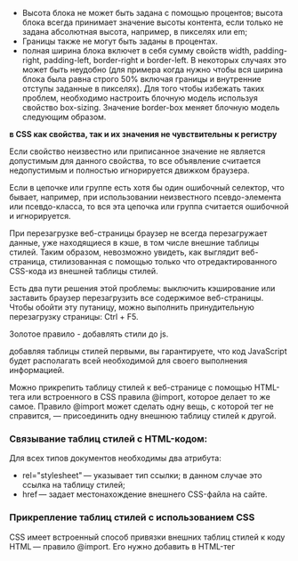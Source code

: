  * Высота блока не может быть задана с помощью процентов; высота блока всегда принимает значение высоты контента, если только не задана абсолютная высота, например, в пикселях или em;
 * Границы также не могут быть заданы в процентах.
 * полная ширина блока включет в себя сумму свойств width, padding-right, padding-left, border-right и border-left. В некоторых случаях это может быть неудобно (для примера когда нужно чтобы вся ширина блока была равна строго 50% включая границы и внутренние отступы заданные в пикселях). Для того чтобы избежать таких проблем, необходимо настроить блочную модель используя свойство box-sizing. Значение border-box меняет блочную модель следующим образом.

**в CSS как свойства, так и их значения не чувствительны к регистру**

Если свойство неизвестно или приписанное значение не является допустимым для данного свойства, то все объявление считается недопустимым и полностью игнорируется движком браузера.

Если в цепочке или группе есть хотя бы один ошибочный селектор, что бывает, например, при использовании неизвестного псевдо-элемента или псевдо-класса, то вся эта цепочка или группа считается ошибочной и игнорируется.

При перезагрузке веб-страницы браузер не всегда перезагружает данные, уже находящиеся в кэше, в том числе внешние таблицы стилей. Таким образом, невозможно увидеть, как выглядит веб-страница, стилизованная с помощью только что отредактированного CSS-кода из внешней таблицы стилей.  

Есть два пути решения этой проблемы: выключить кэширование или заставить браузер перезагрузить все содержимое веб-страницы. Чтобы обойти эту путаницу, можно выполнить принудительную перезагрузку страницы: Ctrl + F5.

Золотое правило - добавлять стили до js.

добавляя таблицы стилей первыми, вы гарантируете, что код JavaScript будет располагать всей необходимой для своего выполнения информацией.

Можно прикрепить таблицу стилей к веб-странице с помощью HTML-тега <link> или встроенного в CSS правила @import, которое делает то же самое. Правило @import может сделать одну вещь, с которой тег <link> не справится, — присоединить одну внешнюю таблицу стилей к другой.  

### Связывание таблиц стилей с HTML-кодом:
Для всех типов документов необходимы два атрибута:
 * rel="stylesheet" — указывает тип ссылки; в данном случае это ссылка на таблицу стилей;
 * href — задает местонахождение внешнего CSS-файла на сайте.

### Прикрепление таблиц стилей с использованием CSS
CSS имеет встроенный способ привязки внешних таблиц стилей к коду HTML — правило @import. Его нужно добавить в HTML-тег <style>. Например:  
                                        
                                        <style type="text/css">
                                            @import url(css/styles.css);
                                        </style>

В отличие от HTML-тега правило @import — языковая конструкция CSS, обладающая некоторыми несвойственными HTML качествами.

 * Чтобы выполнить привязку к внешнему файлу CSS, нужно использовать url вместо href и заключать путь к CSS-файлу в круглые скобки. Так, в рассмотренном выше примере css/styles.css — путь к внешнему CSS-файлу. Кавычки, в которые заключен URL, не обязательны. Таким образом, url(css/styles.css) и url("css/styles.css") будут работать одинаково.
 * Посредством нескольких правил @import, как и с помощью нескольких тегов, можно присоединить любое количество внешних таблиц стилей:  

                                        <style type="text/css">
                                            @import url(css/styles.css);
                                            @import url(css/forms.css);
                                        </style>  

 * После правила @import можно добавлять обычные CSS-стили

                                        <style type="text/css">
                                            @import url(css/styles.css);
                                            @import url(css/forms.css);
                                            p { color:red; }
                                        </style>  

Нужно поместить все правила @import перед CSS-стилями, как показано в примере. Веб-браузеры игнорируют любые таблицы стилей, импортируемые после CSS-правила, поэтому если изменить порядок показанного выше кода на обратный и стиль p появится первым, то браузер проигнорирует любые стили в таблицах стилей style.css или form.css.

#### именование классов:  
 * при именовании стилевых классов разрешается использование только букв алфавита, чисел, дефисов, знаков подчеркивания.  
 * Название после точки всегда должно начинаться с символа — буквы алфавита. Например, .9lives — неправильное имя класса, а .crazy8 — правильное. Можно называть классы, например, именами .copy-right и .banner_image, но не .-bad или ._as_bad.  
 * Имена стилевых классов чувствительны к регистру. Например, .SIDEBAR и .sidebar рассматриваются языком CSS по-разному, как различные классы.  

### Ограничения наследования
Многие CSS-свойства вообще не наследуются, например border.
Ниже описаны конкретные случаи, когда наследование точно не применяется:

 * Как правило, свойства, которые затрагивают размещение элементов на странице (отступы (поля), границы (рамки) элементов), не наследуются. Было бы не очень приятно, если бы у body был отступ и его наследовали все элементы вложенные в body.  

**Единственный способ перекрыть инструкцию !important - это включить в исходный код другую инструкцию !important с такой же специфичностью, но позднее.**

Специфичность измеряет то, селектор специфичен — то есть скольким элементам он может соответствовать.

Величину специфичности селектора измеряют согласно четырем разным величинам (или компонентам), которые можно представить как тысячи, сотни, десятки и единицы — четыре цифры в четырех столбцах:  
 * Тысячи: Ставит единицу в этот столбец, если селектор внутри элемента <style> или объявление находится внутри атрибута style (такие объявления не имеют селекторов, и их специфичность всегда равна 1000.) В противном случае ставьте 0.
 * Сотни: Добавляет единицу в этот столбец за каждый селектор ID, содержащийся внутри составного селектора.
 * Десятки: Добавляет единицу в этот столбец за каждый селектор класса, атрибута или псевдо-класса, содержащийся в составном селекторе.
 * Единицы: Добавляет единицу в этот столбец за каждый селектор элемента или псевдо-элемента, содержащийся в составном селекторе.

**Примечание: Универсальный селектор(*), комбинаторы (+, >, ~, ' ') и псевдо-класс отрицания (:not) на специфичность не влияют.**

### margin collapse  
Вертикальные смежные margin-ы схлопываются. Если два элемента имеют положительный вертикальный отступ, то в результате отступом между элементами будет наибольший из двух отступов.(за исключением случая, когда последнему элементу применено свойство clear).  

**отступы плавающих и абсолютно (и относительно) позиционированных элементов никогда не схлопываются.**  

Если один элемент имеет положительный отступ, а второй отрицательный, то результатом будет сумма отступов между элементами.  

Если сумма отступов будет отрицательной, то последний элемент будет перекрывать первый.  

Если родительский элемент не имеет border или padding, тогда родительский и дочерний отступ схлопнутся и результатом будет больший из двух отступов.

Чтобы убрать схлопывание, нужно задать для родительского элемента border или padding.


**ширину border нельзя использовать в процентах**  

### Префиксы производителей  
Чтобы пометить CSS-свойство как экспериментальное или еще не до конца согласованное, производители браузеров используют префикс, который ставится перед названием свойства. Обычно, если W3C CSS Working Group принимает свойство и в достаточной степени завершает его детализацию, производители отказываются от префикса.  

Процентные значения свойства ширины width рассчитываются на основании ширины элемента-контейнера. Если вы установите ширину заголовка равной 75 %, и этот заголовок не вложен ни в какие другие элементы веб-страницы с явно определенной шириной, то ширина текста заголовка составит 75 % от ширины окна браузера. Если посетитель изменит размер окна браузера, то ширина заголовка тоже изменится. Однако если заголовок заключен в блок <div> шириной 200 пикселов, то ширина данного заголовка составит 150 пикселов.  

!!!???Процентные значения в свойстве высоты height работают точно так же, но расчет базируется на высоте элемента-контейнера, а не на его ширине.  

### Наследование стилей. Свойства inset, initial, inherit  
Значение **initial** применяется для установки исходного значения свойства. Может восстановить значения свойств, заданных браузером по умолчанию или задать начальное значение свойства, измененное в результате наследования.  

**inherit** - ключевое слово, которое сообщает, что необходимо наследовать значение свойства у родительского элемента. Естественно, результат будет заметен только в том случае, если у родителя указанное свойство установлено.  

The unset CSS keyword resets a property to its inherited value if it inherits from its parent, and to its initial value if not. In other words, it behaves like the inherit keyword in the first case, and like the initial keyword in the second case.  

https://developer.mozilla.org/en-US/docs/Web/CSS/unset  


### Перемещение  
Функция translate свойства transform просто перемещает элемент из его текущей позиции на некоторое расстояние вправо или влево и вверх или вниз.  

Функции translate передаются два значения: первое определяет величину горизонтального, а второе — вертикального перемещения. Чтобы элемент переместился влево, нужно для первого значения использовать отрицательное число, применение отрицательного числа в качестве второго значения приведет к перемещению элемента вверх.  

В CSS3 предоставляются также две дополнительные функции для перемещения элемента только влево или вправо — translateX и только вверх или вниз —translateY. Например, для перемещения элемента вверх на .5em используется функция translateY:

                                        transform: translateY(-.5em);

### наклон  
Наклон элемента можно осуществить по его горизонтальной и вертикальной осям. Например, для наклона всех вертикальных линий влево на 45°, нужно написать следующий код:

                                        transform: skew(45deg, 0);

Первое значение задает угол от 0deg до 360deg для всех вертикальных линий, действующий в направлении против часовой стрелки.

Второе значение задает угол от 0deg до 360deg для всех горизонтальных линий, действующий в направлении по часовой стрелке.

Как и в случае с translate и scale, в CSS3 предлагаются отдельные функции для осей X и Y: skewX и skewY.

### Множественные преобразования
Изображение можно одновременно масштабировать и наклонять, вращать и перемещать или использовать любые из четырех различных преобразований. Нужно просто добавить через запятую к свойству transform дополнительные функции. Например, повернуть элемент на 45° и увеличить его размер вдвое можно с помощью следующего объявления:

                                        transform: rotate(45deg) scale(2);
                    transform: skew(45deg,0deg) scale(.5) translate(400px,500px) rotate(90deg);

Браузер будет применять все эффекты в порядке следования функций. Порядок не играет роли, если только не используется перемещение.  

### исходная точка  
Обычно, когда к элементу применяется преобразование, в качестве точки начала преобразования браузер использует центр элемента. Например, при вращении элемента браузер поворачивает его вокруг центральной точки. Но в CSS3 разрешается изменять точку преобразования, используя свойство transform-origin. Для него можно указывать ключевые слова, абсолютные значения и относительные значения в em и процентах.

Например, чтобы повернуть div-контейнер вокруг его левой верхней точки, можно воспользоваться ключевыми словами left и top:  

                                        transform-origin: left top;

Можно также использовать пиксельные значения:

                                        transform-origin: 0 0;

или проценты:  

                                        transform-origin: 0% 0%;

При использовании пикселов, em или процентных значений, первое число означает горизонтальную, а второе — вертикальную позицию.  

### Переходы  
В основе CSS-переходов лежат четыре свойства, который управляют тем, какие свойства анимировать, сколько времени займет анимация, какой тип анимации будет использован и какой будет необязательная задержка перед началом анимации.

**transition-property** — указывает на анимируемое свойство. Можно указать одно свойство, воспользоваться ключевым словом all для анимирования всех изменяемых CSS-свойств или применить списком с запятой в качестве разделителя для указания более чем одного свойства (но не всех свойств).  

Чтобы указать продолжительность анимации, используется свойство **transition-duration**. Ему передается или значение в секундах, или значение в миллисекундах (тысячных долях секунды). Например, чтобы переход занимал полсекунды, можно использовать два варианта:

                                        transition-duration: .5s;
                                        transition-duration: 500ms;  

Можно даже указать отдельную продолжительность для каждого анимируемого свойства.  

                                transition-property: color, background-color, border-color;
                                  transition-duration: .25s, .75s, 2s;

с помощью свойства **transition-timing-function** можно также контролировать и скорость хода анимации. Это свойство управляет не продолжительностью анимации, а скоростью хода анимации. Например, можно начать анимацию медленно, а затем быстро ее завершить.

Свойство transition-timing-function может получать одно из пяти ключевых слов: linear, ease, ease-in, ease-out и ease-in-out. Если функцию регулирования скорости не задавать, браузер будет использовать метод ease, при котором анимация начинается медленно, ускоряется к середине и замедляется к концу, предоставляя более естественное изменение.

Можно задержать время начала анимации перехода, воспользовавшись свойством **transition‑delay**  

Краткая запись свойства transition - нужно просто перечислить через запятую свойство, продолжительность, функцию распределения скорости по времени и задержку.  

                                        transition: all 1s ease-in .5s;

### Анимация  


адаптивный веб-дизайн сильно напоминает макеты с непостоянной шириной — конструкции, использующие процентные отношения с целью расширения или сужения в ответ на задаваемую ширину окна браузера. Но в новом веб-дизайне технология пошла дальше путем использования более сложного кода CSS, так называемых уточнений носителей данных (Media Queries) для отправки различных дизайнерских решений для браузеров, располагающих экранами разной ширины, что позволяет создавать существенно отличающийся по внешнему виду макеты в зависимости от устройств, на которых просматривается страница.  

движение под названием Mobile First связано с ограниченным размером экрана смартфонов, а также с ограниченным вниманием людей, находящихся в движении. Конструкции Mobile First касаются начального вида вашего содержимого, а также избавления от его излишнего зашумления, включая дополнительную информацию, которая прекрасно помещается на больших экранах настольных систем, но создает помеху на экранах значительно меньшего размера и отвлекает от основной информации, которую вы надеялись донести до посетителя.  

### проблемы плавающих элементов


В CSS3 представлен **модуль многоколоночной разметки**: он позволяет делить один элемент (например, заполненный текстом div-элемент) на три, четыре столбца или более. Этот модуль предоставляет CSS-свойства для определения количества столбцов, пустых пространств между ними и добавления прямых линий между столбцами:

                                            .multicol {
                                                column-count: 3;
                                                column-gap: 1em;
                                                column-rule: 1px dotted black;
                                            }

### ch_14 - адаптивный веб-дизайн  
позволяет изменять всю разметку страницы на основе ширины окна браузера.

Поскольку производители телефонов понимают, что большинство веб-сайтов созданы для экранов настольных компьютеров, они заставили свои браузеры вести себя немного непривычно для вас. Мобильные браузеры не отображают страницу на все 100%; если бы они это сделали, то страница шириной 960 пикселов не поместилась бы на экране и вы бы увидели только часть этой страницы. Затем, чтобы увидеть всю страницу, вам пришлось бы перемещать поле просмотра в разных направлениях. Вместо этого, чтобы страница поместилась на экране, телефонные браузеры уменьшают масштаб. Конкретный коэффициент уменьшения варьируется в зависимости от характеристики конкретного телефона.

К счастью, есть довольно простой способ отмены такого поведения в браузерах мобильных устройств. Нужно просто к разделу <head> веб-страницы добавить следующий код (самое подходящее место для этого — непосредственно перед тегом <title>):

                                    <meta name="viewport" content="width=device-width">

Метатеги HTML предоставляют дополнительную информацию о содержимом страницы и могут дать браузерам дополнительные инструкции о способах отображения страницы на дисплее. В данном случае viewport обозначает экран браузера, а для атрибута content устанавливается ширина экрана браузера, равная ширине экрана смартфона. То есть браузерам мобильных устройств, склонным к уменьшению масштаба, предписывается этого не делать, настроив ширину экрана на текущую ширину дисплея смартфона.  

Кроме использования метатега viewport, есть еще один способ заставить смартфон не предпринимать попыток сжатия вашей страницы, а вывести вместо этого ее в 100%-ном размере. Правило @viewport позволяет делать все то же самое, что и с метатегом viewport, но в таблице стилей. Благодаря этому можно отказаться от добавления тега <meta> к каждому HTML-файлу сайта и просто добавить одно правило @viewport к своей таблице стилей:

                                            @viewport { width: device-width; }

Это правило нужно добавить в самом начале таблицы стилей до объявления самих стилей.

### Медиазапросы
Они позволяют назначать стили страницам на основе ширины и высоты окна целевого браузера.

Запрос представляет собой вопрос, заданный веб-браузеру: «Равна ли ширина экрана Х пикселам?» Если ответ положительный, браузер запускает таблицу стилей именно для устройства с данной шириной экрана.

                            <link href="css/small.css" rel="stylesheet" media="(max-width:480px)">

К этой стандартной ссылке на таблицу стилей добавился только еще один атрибут media, устанавливающий условия, при которых браузер использует указанную таблицу. Скобки вокруг запроса — (max-width: 480px) — являются обязательным элементом. Если их не поставить, браузер проигнорирует запрос.

#### Включение запросов в таблицу стилей
Есть два способа добавления медиазапросов к таблице стилей:
 * Использование директивы @import, которая позволяет загружать дополнительные внешние таблицы стилей либо во внутреннюю, либо во внешнюю таблицу стилей.

                                    @import url(css/small.css) (max-width:320px);

 * Встраивание медиазапроса в таблицу стилей. Медиазапрос можно также встроить непосредственно в таблицу стилей:

                                    @media (max-width: 480px) {
                                    body {
                                        /* сюда помещаются свойства стиля */
                                    }

#### если возникают проблемы с изображениями
Хотя колонки в гибком дизайне по мере уменьшения окна сжимаются, изображений обычно это не касается. Это может привести к выходу графики за предназначенные для нее границы и к тому, что она уже не станет вписываться в ширину колонки.

Сначала нужно добавить в таблицу стилей следующий стиль:

                                    img { max-width: 100%; }

Он установит для максимального размера любого изображения значение 100% от ширины контейнера этого изображения. То есть изображение не сможет стать больше колонки, div-контейнера или любого HTML-элемента, внутри которого оно находится.

Но этого еще недостаточно, чтобы сделать изображение гибким. Обычно при вставке тега <img> для изображения добавляются параметры его высоты и ширины. Именно эти размеры используются браузером при выводе изображения. Когда указано значение для свойства max-width, изображение не станет шире колонки, но его высота по-прежнему будет точно соответствовать значению, установленному в коде HTML. То есть изображение подстроится под ширину колонки, а его высота не изменится, что приведет к искажению этого изображения. Решение вполне очевидно: нужно просто убрать из кода HTML атрибуты width и height.

### Ch_15 - позиционирование элементов на веб-странице.  
CSS предлагает четыре типа позиционирования:
 * Абсолютное - абсолютно размещенные элементы полностью отделены от потока страницы, определенного HTML-кодом. Т.е. остальные элементы на странице не знают, что существует абсолютно позиционированный элемент.

!!! **Не пытайтесь применять одновременно свойство float и любой тип позиционирования, кроме статического**

 * Относительное - Элемент с таким позиционированием размещается относительно его текущего положения в потоке HTML. 
 В отличие от абсолютного позиционирования, здесь остальные элементы страницы регулируют старое HTML-размещение относительно позиционированного объекта. Соответственно, перемещение объекта с относительным позиционированием оставляет «дыру», на месте которой он должен был находиться.

 Основная польза относительного позиционирования не в том, чтобы переместить элемент, а в установке новой точки привязки для абсолютно позиционированных элементов, которые вложены в него.

 * Фиксированное
 * Статическое позиционирование - просто означает, что содержимое соответствует нормальному нисходящему потоку HTML.

На самом деле абсолютно позиционированный элемент помещается относительно границ его ближайшего предка. 

Позиционирование подчиняется следующим правилам:
 - тег расположен относительно окна браузера, если у него абсолютное позиционирование и он не находится внутри любого другого тега, к которому применено абсолютное, относительное или фиксированное позиционирование;
 - тег определен относительно сторон другого элемента, если он находится внутри другого тега с абсолютным, относительным или фиксированным позиционированием.

Значение hidden свойства visibility подобно значению none свойства display, но между ними есть существенное различие. Когда вы устанавливаете свойству display элемента значение none, он буквально исчезает со страницы, не оставляя следов. Однако задание свойству visibility значения hidden предотвращает показ браузером содержимого элемента, но оставляет пустое пространство в том месте, где должен был быть элемент. При использовании с абсолютно позиционированными элементами, которые уже удаляются из потока страницы, свойства visibility: hidden и display: none ведут себя одинаково.  

Есть и другой способ скрытия элемента — установка для его свойства непрозрачности opacity нулевого значения:

                                            opacity: 0;

Чтобы элемент снова появился на экране, его свойству opacity можно вернуть значение 1:

                                            opacity: 1;

### Ch_16 CSS для распечатываемых веб-страниц
CSS распознает десять различных типов устройств: all, braille, embossed, handheld, print, projection, screen, speech, tty и tv. Браузер применяет таблицу стилей, только когда активизирован тип устройства. Другими словами, браузер применяет одну таблицу стилей для просмотра на экране, а другую — для печати.  

### Как добавлять аппаратно-зависимые таблицы стилей  
#### Определение типа устройства для внешней таблицы стилей
Чтобы присоединить внешнюю таблицу стилей при определении конкретного типа устройства, используйте тег <link> с атрибутом media. Чтобы присоединить таблицу стилей, которая должна использоваться только при печати, добавьте такой HTML-код к своей веб-странице:

                                    <link rel="stylesheet" media="print" href="print.css"/>

Если вы не определите тип устройства, браузер решит, что вы имеете в виду все устройства, и будет использовать таблицу стилей для отображения на экране, при печати и т. д. Кроме того, вы можете задать множество типов устройств, разделяя их запятыми.

                        <link rel="stylesheet" media="screen, projection, handheld" href="screen.css"/>

#### Определение типа устройства внутри таблицы стилей
Вы можете также включить определенные аппаратно-зависимые стили непосредственно внутри таблицы стилей, используя инструкцию @media.  

Инструкцию @media можно также использовать для задания различных экранов и при выводе на печать.

                                        @media print {
                                            /* описывайте стили для печати здесь */
                                        }

Фактически не имеет никакого значения, помещаете вы все стили в отдельный файл и используете инструкцию @media или определяете специфические аппаратно-зависимые стили в их собственных внешних таблицах стилей (например, screen.css и printer.css). Добавление всех ваших стилей, предназначенных только для печати, в их собственную внешнюю таблицу стилей printer.css намного облегчает поиск и редактирование этих стилей.
